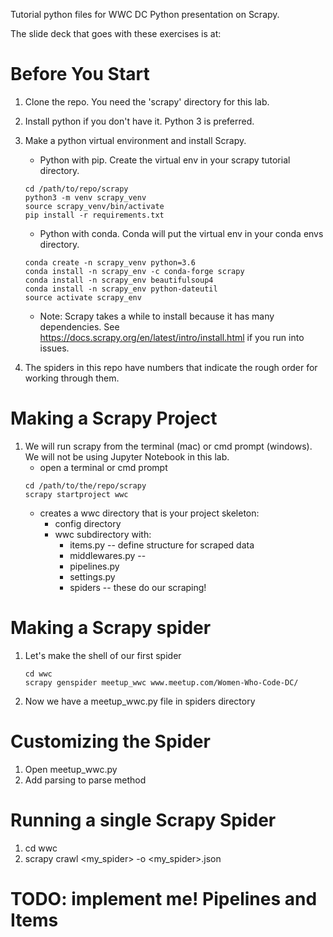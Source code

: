 
Tutorial python files for WWC DC Python presentation on Scrapy.

The slide deck that goes with these exercises is at: <TODO>

# Before You Start

1. Clone the repo. You need the 'scrapy' directory for this lab.
2. Install python if you don't have it. Python 3 is preferred.
3. Make a python virtual environment and install Scrapy.

    * Python with pip. Create the virtual env in your scrapy tutorial directory.
    ```
    cd /path/to/repo/scrapy
    python3 -m venv scrapy_venv
    source scrapy_venv/bin/activate
    pip install -r requirements.txt
    ```

    * Python with conda. Conda will put the virtual env in your conda envs directory.
    ```
    conda create -n scrapy_venv python=3.6
    conda install -n scrapy_env -c conda-forge scrapy
    conda install -n scrapy_env beautifulsoup4
    conda install -n scrapy_env python-dateutil
    source activate scrapy_env
    ```
	
	* Note: Scrapy takes a while to install because it has many dependencies. See https://docs.scrapy.org/en/latest/intro/install.html if you run into issues.
4. The spiders in this repo have numbers that indicate the rough order for working through them.

# Making a Scrapy Project

1. We will run scrapy from the terminal (mac) or cmd prompt (windows). We will not 
be using Jupyter Notebook in this lab.
	* open a terminal or cmd prompt
	```
    cd /path/to/the/repo/scrapy
    scrapy startproject wwc
    ```
    * creates a wwc directory that is your project skeleton:
        * config directory
        * wwc subdirectory with:
            * items.py -- define structure for scraped data
            * middlewares.py -- 
            * pipelines.py
            * settings.py
            * spiders -- these do our scraping!


# Making a Scrapy spider
1. Let's make the shell of our first spider
    ```
    cd wwc
    scrapy genspider meetup_wwc www.meetup.com/Women-Who-Code-DC/
    ```
2. Now we have a meetup_wwc.py file in spiders directory

# Customizing the Spider
1. Open meetup_wwc.py
2. Add parsing to parse method

# Running a single Scrapy Spider

1. cd wwc
2. scrapy crawl <my_spider> -o <my_spider>.json


# TODO: implement me! Pipelines and Items